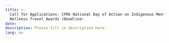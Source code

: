 ```yaml
---
title: >-
  Call for Applications: CFMS National Day of Action on Indigenous Mental
  Wellness Travel Awards (Deadline:
date:
description: Please fill in description here.
lang: en
---
```

